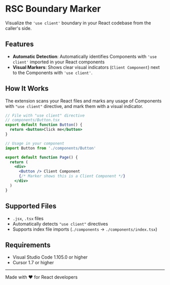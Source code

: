 # RSC Boundary Marker

Visualize the `'use client'` boundary in your React codebase from the caller's side.

## Features

- **Automatic Detection**: Automatically identifies Components with `'use client'` imported in your React components
- **Visual Markers**: Shows clear visual indicators (`Client Component`) next to the Components with `'use client'`.

## How It Works

The extension scans your React files and marks any usage of Components with `"use client"` directive, and mark them with a visual indicator.

```jsx
// File with "use client" directive
// components/Button.tsx
export default function Button() {
  return <button>Click me</button>
}

// Usage in your component
import Button from './components/Button'

export default function Page() {
  return (
    <div>
      <Button /> Client Component
      {/* Marker shows this is a Client Component */}
    </div>
  )
}
```

## Supported Files

- `.jsx`, `.tsx` files
- Automatically detects `"use client"` directives
- Supports index file imports (`./components` → `./components/index.tsx`)

## Requirements

- Visual Studio Code 1.105.0 or higher
- Cursor 1.7 or higher

---

Made with ❤️ for React developers
